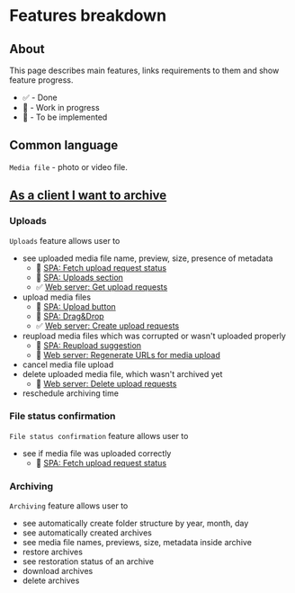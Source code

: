 # Features breakdown

## About

This page describes main features, links requirements to them and show feature progress.

- ✅ - Done
- 🚧 - Work in progress
- 🥚 - To be implemented

## Common language

`Media file` - photo or video file.

## [As a client I want to archive](./user-stories.md#archive)

### Uploads

`Uploads` feature allows user to

- see uploaded media file name, preview, size, presence of metadata
  - 🚧 [SPA: Fetch upload request status](./containers/frontend/family-archive-spa.md#fetch-upload-request-status)
  - 🚧 [SPA: Uploads section](./containers/frontend/family-archive-spa.md#uploads-section)
  - ✅ [Web server: Get upload requests](./containers/backend/family-archive-web-server.md#get-upload-requests)
- upload media files
  - 🚧 [SPA: Upload button](./containers/frontend/family-archive-spa.md#upload-button)
  - 🥚 [SPA: Drag&Drop](./containers/frontend/family-archive-spa.md#dragdrop)
  - ✅ [Web server: Create upload requests](./containers/backend/family-archive-web-server.md#create-upload-requests)
- reupload media files which was corrupted or wasn't uploaded properly
  - 🥚 [SPA: Reupload suggestion](./containers/frontend/family-archive-spa.md#reupload-suggestion)
  - 🥚 [Web server: Regenerate URLs for media upload](./containers/backend/family-archive-web-server.md#regenerate-urls-for-media-reupload)
- cancel media file upload
- delete uploaded media file, which wasn't archived yet
  - 🥚 [Web server: Delete upload requests](./containers/backend/family-archive-web-server.md#delete-upload-requests)
- reschedule archiving time

### File status confirmation

`File status confirmation` feature allows user to

- see if media file was uploaded correctly
  - 🚧 [SPA: Fetch upload request status](./containers/frontend/family-archive-spa.md#fetch-upload-request-status)


### Archiving

`Archiving` feature allows user to

- see automatically create folder structure by year, month, day
- see automatically created archives
- see media file names, previews, size, metadata inside archive
- restore archives
- see restoration status of an archive
- download archives
- delete archives